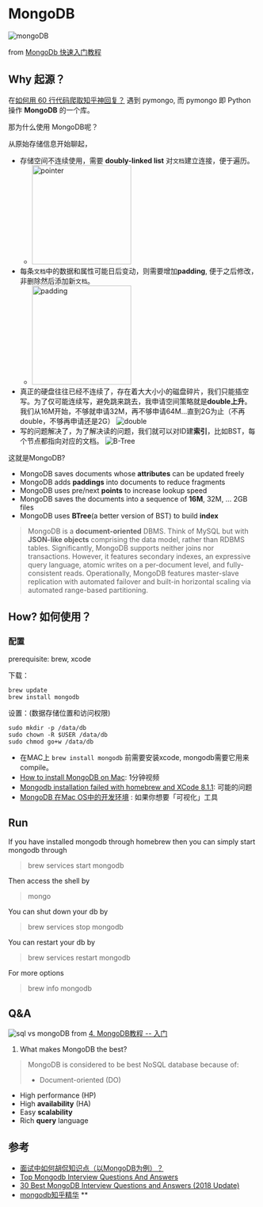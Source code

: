# MongoDB 

![mongoDB](https://i.imgur.com/qnnGr3P.png)

from [MongoDb 快速入门教程](https://www.cnblogs.com/chanshuyi/p/quick_start_of_mongodb.html)

## Why 起源？

在[如何用 60 行代码爬取知乎神回复？](https://yq.aliyun.com/articles/665228?utm_content=m_1000022544) 遇到 pymongo, 而 pymongo 即 Python 操作 **MongoDB** 的一个库。 

那为什么使用 MongoDB呢？ 

从原始存储信息开始聊起，

* 存储空间不连续使用，需要 **doubly-linked list** 对`文档`建立连接，便于遍历。 
	* <img src="https://i.imgur.com/95pkAfx.png" alt="pointer" height="200"/>
* 每条`文档`中的数据和属性可能日后变动，则需要增加**padding**, 便于之后修改，非删除然后添加新`文档`。
	* <img src="https://i.imgur.com/qIxgMuO.pngg" alt="padding" height="200"/>
* 真正的硬盘往往已经不连续了，存在着大大小小的磁盘碎片，我们只能插空写。为了仅可能连续写，避免跳来跳去，我申请空间策略就是**double上升**。我们从16M开始，不够就申请32M，再不够申请64M…直到2G为止（不再double，不够再申请还是2G） ![double](https://i.imgur.com/GfGQbhk.png)
* 写的问题解决了，为了解决读的问题，我们就可以对ID建**索引**，比如BST，每个节点都指向对应的文档。 ![B-Tree](https://i.imgur.com/ZxcdYCT.png)

这就是MongoDB?

* MongoDB saves documents whose **attributes** can be updated freely
* MongoDB adds **paddings** into documents to reduce fragments
* MongoDB uses pre/next **points** to increase lookup speed
* MongoDB saves the documents into a sequence of **16M**, 32M, ... 2GB files
* MongoDB uses **BTree**(a better version of BST) to build **index**

> MongoDB is a **document-oriented** DBMS. Think of MySQL but with **JSON-like objects** comprising the data model, rather than RDBMS tables. Significantly, MongoDB supports neither joins nor transactions. However, it features secondary indexes, an expressive query language, atomic writes on a per-document level, and fully-consistent reads.
Operationally, MongoDB features master-slave replication with automated failover and built-in horizontal scaling via automated range-based partitioning.

## How? 如何使用？

### 配置

prerequisite: brew, xcode 

下载：

```
brew update
brew install mongodb
```

设置：(数据存储位置和访问权限)

```
sudo mkdir -p /data/db
sudo chown -R $USER /data/db
sudo chmod go+w /data/db
```

* 在MAC上 `brew install mongodb` 前需要安装xcode, mongodb需要它用来compile。
* [How to install MongoDB on Mac](https://www.youtube.com/watch?v=d8Pft3pbAZU): 1分钟视频
* [Mongodb installation failed with homebrew and XCode 8.1.1](https://stackoverflow.com/questions/48251108/mongodb-installation-failed-with-homebrew-and-xcode-8-1-1): 可能的问题
* [MongoDB 在Mac OS中的开发环境](https://www.jianshu.com/p/620049a0be81) : 如果你想要「可视化」工具

## Run 

If you have installed mongodb through homebrew then you can simply start mongodb through

> brew services start mongodb

Then access the shell by

> mongo

You can shut down your db by

> brew services stop mongodb

You can restart your db by

> brew services restart mongodb

For more options

> brew info mongodb

## Q&A 

![sql vs mongoDB](https://i.imgur.com/yA4J1mc.png)
from [4. MongoDB教程 -- 入门](http://wanwu.tech/2017/03/28/MongoDB-intro/)

1. What makes MongoDB the best?

> MongoDB is considered to be best NoSQL database because of:
> 
> * Document-oriented (DO)
* High performance (HP)
* High **availability** (HA)
* Easy **scalability**
* Rich **query** language

## 参考


* [面试中如何胡侃知识点（以MongoDB为例）？](https://zhuanlan.zhihu.com/p/20786671)
* [Top Mongodb Interview Questions And Answers](https://intellipaat.com/interview-question/mongodb-interview-questions/)
* [30 Best MongoDB Interview Questions and Answers (2018 Update)](https://www.fullstack.cafe/blog/30-best-mongodb-interview-questions-and-answers)
* [mongodb知乎精华](https://www.zhihu.com/topic/19560787/top-answers)
**
